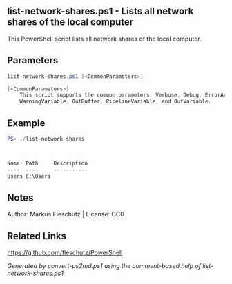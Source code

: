 ## list-network-shares.ps1 - Lists all network shares of the local computer

This PowerShell script lists all network shares of the local computer.

## Parameters
```powershell
list-network-shares.ps1 [<CommonParameters>]

[<CommonParameters>]
    This script supports the common parameters: Verbose, Debug, ErrorAction, ErrorVariable, WarningAction, 
    WarningVariable, OutBuffer, PipelineVariable, and OutVariable.
```

## Example
```powershell
PS> ./list-network-shares



Name  Path     Description
----  ----     -----------
Users C:\Users

```

## Notes
Author: Markus Fleschutz | License: CC0

## Related Links
https://github.com/fleschutz/PowerShell

*Generated by convert-ps2md.ps1 using the comment-based help of list-network-shares.ps1*
